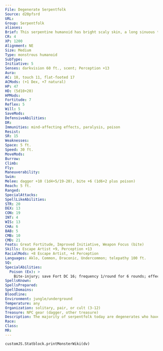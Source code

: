 ```yaml
---
File: Degenerate Serpentfolk
Source: d20pfsrd
URL: 
Group: Serpentfolk
aliases: 
Brief: This serpentine humanoid has bright scaly skin, a long sinuous tail, and a fanged serpent's head.
CR: 4
XP: 1200
Alignment: NE
Size: Medium
Type: monstrous humanoid
SubType: 
Initiative: 5
Senses: darkvision 60 ft., scent; Perception +13
Aura: 
AC: 18, touch 11, flat-footed 17
ACMods: (+1 Dex, +7 natural)
HP: 47
HD: (5d10+20)
HPMods: 
Fortitude: 7
Reflex: 5
Will: 5
SaveMods: 
DefensiveAbilities: 
DR: 
Immunities: mind-affecting effects, paralysis, poison
Resist: 
SR: 15
Weaknesses: 
Space: 5 ft.
Speed: 30 ft.
MoveMods: 
Burrow: 
Climb: 
Fly: 
Maneuverability: 
Swim: 
Melee: dagger +10 (1d4+5/19-20), bite +6 (1d6+2 plus poison)
Reach: 5 ft.
Ranged: 
SpecialAttacks: 
SpellLikeAbilities: 
STR: 20
DEX: 13
CON: 19
INT: 4
WIS: 13
CHA: 6
BAB: 5
CMB: 10
CMD: 21
Feats: Great Fortitude, Improved Initiative, Weapon Focus (bite)
Skills: Escape Artist +9, Perception +13
RacialMods: +8 Escape Artist, +4 Perception
Languages: Aklo, Common, Draconic, Undercommon; telepathy 100 ft.
SQ: 
SpecialAbilities:
  Poison (Ex): >
    Bite-injury; save Fort DC 16; frequency 1/round for 6 rounds; effect 1d2 Str; cure 2 saves. The save DC is Constitution-based.
SpellsKnown: 
SpellsPrepared: 
SpellDomains: 
Bloodline: 
Environment: jungle/underground
Temperature: any
Organization: solitary, pair, or cult (3-12)
Treasure: NPC gear (dagger, other treasure)
Description: The majority of serpentfolk today are degenerates who have devolved to the point of primeval savagery and have lost much of their magical legacy-more civilized serpentfolk generally regard these degenerates with shame and disdain.  Degenerates are 5 feet tall but weigh 200 pounds.
Race: 
Class: 
MR: 
---
```

```dataviewjs
customJS.Statblock.printMonsterWiki(dv)
```
